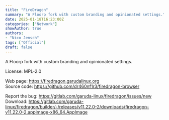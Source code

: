 ```yaml
---
title: "FireDragon"
summary: "A Floorp fork with custom branding and opinionated settings."
date: 2025-01-18T16:23:00Z
categories: ["Network"]
showAuthor: true
authors:
- "Nico Jensch"
tags: ["Official"]
draft: false
---
```


A Floorp fork with custom branding and opinionated settings.

License: MPL-2.0

Web page: <https://firedragon.garudalinux.org>  
Source code: <https://github.com/dr460nf1r3/firedragon-browser>

Report the bug: <https://gitlab.com/garuda-linux/firedragon/issues/new>  
Download: <https://gitlab.com/garuda-linux/firedragon/builder/-/releases/v11.22.0-2/downloads/firedragon-v11.22.0-2.appimage-x86_64.AppImage>
